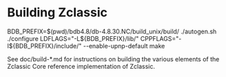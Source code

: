 Building Zclassic
================

BDB_PREFIX=$(pwd)/bdb4.8/db-4.8.30.NC/build_unix/build/
./autogen.sh
./configure LDFLAGS="-L${BDB_PREFIX}/lib/" CPPFLAGS="-I${BDB_PREFIX}/include/" --enable-upnp-default
make


See doc/build-*.md for instructions on building the various
elements of the Zclassic Core reference implementation of Zclassic.
